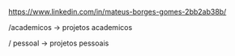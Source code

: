 












































































https://www.linkedin.com/in/mateus-borges-gomes-2bb2ab38b/


/academicos -> projetos academicos

/ pessoal -> projetos pessoais

